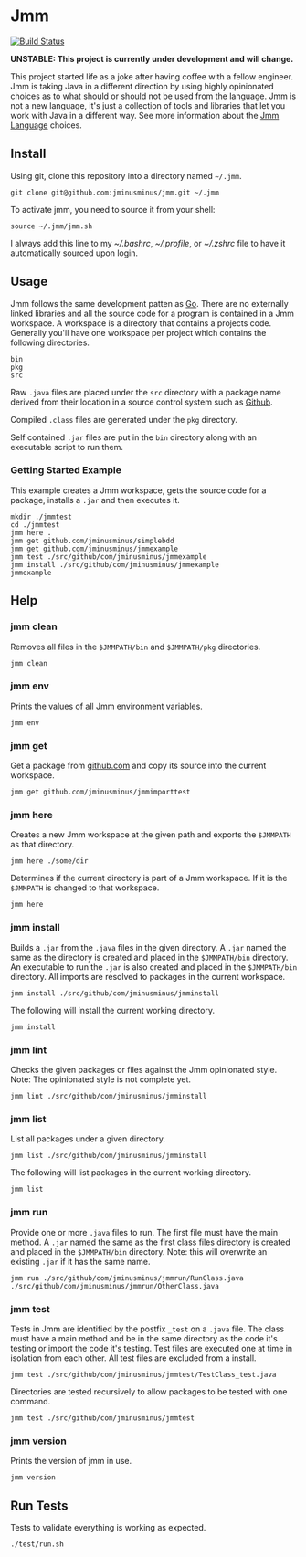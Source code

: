 # Jmm

[![Build Status](https://travis-ci.org/jminusminus/jmm.svg?branch=master)](https://travis-ci.org/jminusminus/jmm)

__UNSTABLE: This project is currently under development and will change.__

This project started life as a joke after having coffee with a fellow engineer. Jmm is taking Java in a different direction by using highly opinionated choices as to what should or should not be used from the language. Jmm is not a new language, it's just a collection of tools and libraries that let you work with Java in a different way. See more information about the [Jmm Language](https://github.com/jminusminus/jmm/blob/master/language.md) choices.

## Install

Using git, clone this repository into a directory named `~/.jmm`.

    git clone git@github.com:jminusminus/jmm.git ~/.jmm

To activate jmm, you need to source it from your shell:

    source ~/.jmm/jmm.sh

I always add this line to my _~/.bashrc_, _~/.profile_, or _~/.zshrc_ file to have it automatically sourced upon login.

## Usage

Jmm follows the same development patten as [Go](https://golang.org/). There are no externally linked libraries and all the source code for a program is contained in a Jmm workspace. A workspace is a directory that contains a projects code. Generally you'll have one workspace per project which contains the following directories.

    bin
    pkg
    src

Raw `.java` files are placed under the `src` directory with a package name derived from their location in a source control system such as [Github](https://github.com/).

Compiled `.class` files are generated under the `pkg` directory.

Self contained `.jar` files are put in the `bin` directory along with an executable script to run them.

### Getting Started Example

This example creates a Jmm workspace, gets the source code for a package, installs a `.jar` and then executes it.

    mkdir ./jmmtest
    cd ./jmmtest
    jmm here .
    jmm get github.com/jminusminus/simplebdd
    jmm get github.com/jminusminus/jmmexample
    jmm test ./src/github/com/jminusminus/jmmexample
    jmm install ./src/github/com/jminusminus/jmmexample
    jmmexample

## Help

### jmm clean

Removes all files in the `$JMMPATH/bin` and `$JMMPATH/pkg` directories.

    jmm clean

### jmm env

Prints the values of all Jmm environment variables.

    jmm env

### jmm get

Get a package from [github.com](https://github.com/) and copy its source into the current workspace.

    jmm get github.com/jminusminus/jmmimporttest

### jmm here

Creates a new Jmm workspace at the given path and exports the `$JMMPATH` as that directory.

    jmm here ./some/dir

Determines if the current directory is part of a Jmm workspace. If it is the `$JMMPATH` is changed to that workspace.

    jmm here

### jmm install

Builds a `.jar` from the `.java` files in the given directory. A `.jar` named the same as the directory is created and placed in the `$JMMPATH/bin` directory. An executable to run the `.jar` is also created and placed in the `$JMMPATH/bin` directory. All imports are resolved to packages in the current workspace.

    jmm install ./src/github/com/jminusminus/jmminstall

The following will install the current working directory.

    jmm install

### jmm lint

Checks the given packages or files against the Jmm opinionated style. Note: The opinionated style is not complete yet.

    jmm lint ./src/github/com/jminusminus/jmminstall

### jmm list

List all packages under a given directory.

    jmm list ./src/github/com/jminusminus/jmminstall

The following will list packages in the current working directory.

    jmm list

### jmm run

Provide one or more `.java` files to run. The first file must have the main method. A `.jar` named the same as the first class files directory is created and placed in the `$JMMPATH/bin` directory. Note: this will overwrite an existing `.jar` if it has the same name.

    jmm run ./src/github/com/jminusminus/jmmrun/RunClass.java ./src/github/com/jminusminus/jmmrun/OtherClass.java

### jmm test

Tests in Jmm are identified by the postfix `_test` on a `.java` file. The class must have a main method and be in the same directory as the code it's testing or import the code it's testing. Test files are executed one at time in isolation from each other. All test files are excluded from a install.

    jmm test ./src/github/com/jminusminus/jmmtest/TestClass_test.java

Directories are tested recursively to allow packages to be tested with one command.

    jmm test ./src/github/com/jminusminus/jmmtest

### jmm version

Prints the version of jmm in use.

    jmm version

## Run Tests

Tests to validate everything is working as expected.

    ./test/run.sh
